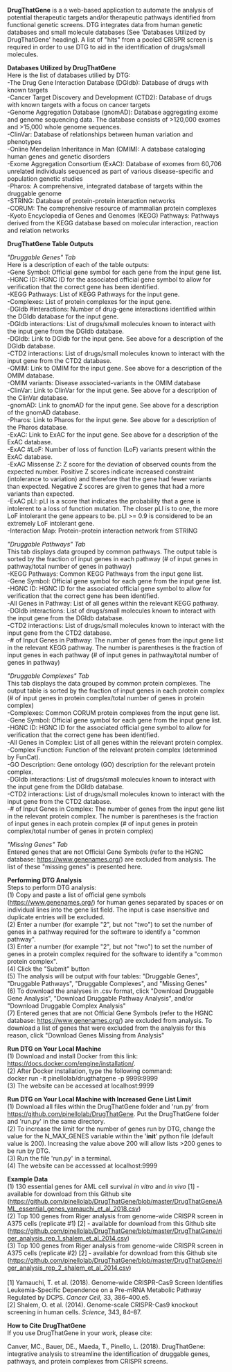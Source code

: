 <b>DrugThatGene</b> is a a web-based application to automate the analysis of potential therapeutic targets and/or therapeutic pathways identified from functional genetic screens. DTG integrates data from human genetic databases and small molecule databases (See 'Databases Utilized by DrugThatGene' heading). A list of "hits" from a pooled CRISPR screen is required in order to use DTG to aid in the identification of drugs/small molecules.

<b>Databases Utilized by DrugThatGene</b>
<br>Here is the list of databases utilied by DTG:
<br>-The Drug Gene Interaction Database (DGIdb): Database of drugs with known targets
<br>-Cancer Target Discovery and Development (CTD2): Database of drugs with known targets with a focus on cancer targets
<br>-Genome Aggregation Database (gnomAD): Database aggregating exome and genome sequencing data. The database consists of >120,000 exomes and >15,000 whole genome sequences.
<br>-ClinVar: Database of relationships between human variation and phenotypes
<br>-Online Mendelian Inheritance in Man (OMIM): A database cataloging human genes and genetic disorders
<br>-Exome Aggregation Consortium (ExAC): Database of exomes from 60,706 unrelated individuals sequenced as part of various disease-specific and population genetic studies
<br>-Pharos: A comprehensive, integrated database of targets within the druggable genome
<br>-STRING: Database of protein-protein interaction networks
<br>-CORUM: The comprehensive resource of mammalian protein complexes
<br>-Kyoto Encyclopedia of Genes and Genomes (KEGG) Pathways: Pathways derived from the KEGG database based on molecular interaction, reaction and relation networks

<b>DrugThatGene Table Outputs</b>

<i>"Druggable Genes" Tab</i>
<br>Here is a description of each of the table outputs:
<br>-Gene Symbol: Official gene symbol for each gene from the input gene list.
<br>-HGNC ID: HGNC ID for the associated official gene symbol to allow for verification that the correct gene has been identified.
<br>-KEGG Pathways: List of KEGG Pathways for the input gene.
<br>-Complexes: List of protein complexes for the input gene.
<br>-DGIdb #interactions: Number of drug-gene interactions identified within the DGIdb database for the input gene.
<br>-DGIdb interactions: List of drugs/small molecules known to interact with the input gene from the DGIdb database.
<br>-DGIdb: Link to DGIdb for the input gene. See above for a description of the DGIdb database.
<br>-CTD2 interactions: List of drugs/small molecules known to interact with the input gene from the CTD2 database.
<br>-OMIM: Link to OMIM for the input gene. See above for a description of the OMIM database.
<br>-OMIM variants: Disease associated-variants in the OMIM database
<br>-ClinVar: Link to ClinVar for the input gene. See above for a description of the ClinVar database.
<br>-gnomAD: Link to gnomAD for the input gene. See above for a description of the gnomAD database.
<br>-Pharos: Link to Pharos for the input gene. See above for a description of the Pharos database.
<br>-ExAC: Link to ExAC for the input gene. See above for a description of the ExAC database.
<br>-ExAC #LoF: Number of loss of function (LoF) variants present within the ExAC database.
<br>-ExAC Missense Z: Z score for the deviation of observed counts from the expected number. Positive Z scores indicate increased constraint (intolerance to variation) and therefore that the gene had fewer variants than expected. Negative Z scores are given to genes that had a more variants than expected.
<br>-ExAC pLI: pLI is a score that indicates the probability that a gene is intolerent to a loss of function mutation. The closer pLI is to one, the more LoF intolerant the gene appears to be. pLI >= 0.9 is considered to be an extremely LoF intolerant gene.
<br>-Interaction Map: Protein-protein interaction network from STRING

<i>"Druggable Pathways" Tab</i>
<br>This tab displays data grouped by common pathways. The output table is sorted by the fraction of input genes in each pathway (# of input genes in pathway/total number of genes in pathway)
<br>-KEGG Pathways: Common KEGG Pathways from the input gene list.
<br>-Gene Symbol: Official gene symbol for each gene from the input gene list.
<br>-HGNC ID: HGNC ID for the associated official gene symbol to allow for verification that the correct gene has been identified.
<br>-All Genes in Pathway: List of all genes within the relevant KEGG pathway.
<br>-DGIdb interactions: List of drugs/small molecules known to interact with the input gene from the DGIdb database.
<br>-CTD2 interactions: List of drugs/small molecules known to interact with the input gene from the CTD2 database.
<br>-# of Input Genes in Pathway: The number of genes from the input gene list in the relevant KEGG pathway. The number is parentheses is the fraction of input genes in each pathway (# of input genes in pathway/total number of genes in pathway)

<i>"Druggable Complexes" Tab</i>
<br>This tab displays the data grouped by common protein complexes. The output table is sorted by the fraction of input genes in each protein complex (# of input genes in protein complex/total number of genes in protein complex)
<br>-Complexes: Common CORUM protein complexes from the input gene list.
<br>-Gene Symbol: Official gene symbol for each gene from the input gene list.
<br>-HGNC ID: HGNC ID for the associated official gene symbol to allow for verification that the correct gene has been identified.
<br>-All Genes in Complex: List of all genes within the relevant protein complex.
<br>-Complex Function: Function of the relevant protein complex (determined by FunCat).
<br>-GO Description: Gene ontology (GO) description for the relevant protein complex.
<br>-DGIdb interactions: List of drugs/small molecules known to interact with the input gene from the DGIdb database.
<br>-CTD2 interactions: List of drugs/small molecules known to interact with the input gene from the CTD2 database.
<br>-# of Input Genes in Complex: The number of genes from the input gene list in the relevant protein complex. The number is parentheses is the fraction of input genes in each protein complex (# of input genes in protein complex/total number of genes in protein complex)

<i>"Missing Genes" Tab</i>
<br>Entered genes that are not Official Gene Symbols (refer to the HGNC database: https://www.genenames.org/) are excluded from analysis. The list of these "missing genes" is presented here.

<b>Performing DTG Analysis</b>
<br>Steps to perform DTG analysis:
<br>(1) Copy and paste a list of official gene symbols (https://www.genenames.org/) for human genes separated by spaces or on individual lines into the gene list field. The input is case insensitive and duplicate entries will be excluded.
<br>(2) Enter a number (for example "2", but not "two") to set the number of genes in a pathway required for the software to identify a "common pathway".
<br>(3) Enter a number (for example "2", but not "two") to set the number of genes in a protein complex required for the software to identify a "common protein complex".
<br>(4) Click the "Submit" button
<br>(5) The analysis will be output with four tables: "Druggable Genes", "Druggable Pathways", "Druggable Complexes", and "Missing Genes"
<br>(6) To download the analyses in .csv format, click "Download Druggable Gene Analysis", "Download Druggable Pathway Analysis", and/or "Download Druggable Complex Analysis"
<br>(7) Entered genes that are not Official Gene Symbols (refer to the HGNC database: https://www.genenames.org/) are excluded from analysis. To download a list of genes that were excluded from the analysis for this reason, click "Download Genes Missing from Analysis"

<b>Run DTG on Your Local Machine</b>
<br>(1) Download and install Docker from this link: https://docs.docker.com/engine/installation/.
<br>(2) After Docker installation, type the following command:
<br>docker run -it pinellolab/drugthatgene -p 9999:9999
<br>(3) The website can be accessed at localhost:9999
<br>

<b>Run DTG on Your Local Machine with Increased Gene List Limit</b>
<br>(1) Download all files within the DrugThatGene folder and 'run.py' from https://github.com/pinellolab/DrugThatGene. Put the DrugThatGene folder and 'run.py' in the same directory.
<br>(2) To increase the limit for the number of genes run by DTG, change the value for the N_MAX_GENES variable within the '__init__' python file (default value is 200). Increasing the value above 200 will allow lists >200 genes to be run by DTG. 
<br>(3) Run the file 'run.py' in a terminal. 
<br>(4) The website can be accesssed at localhost:9999

<b>Example Data</b>
<br>(1) 130 essential genes for AML cell survival <i>in vitro</i> and <i>in vivo</i> [1] - available for download from this Github site (https://github.com/pinellolab/DrugThatGene/blob/master/DrugThatGene/AML_essential_genes_yamauchi_et_al_2018.csv)
<br>(2) Top 100 genes from Riger analysis from genome-wide CRISPR screen in A375 cells (replicate #1) [2] - available for download from this Github site (https://github.com/pinellolab/DrugThatGene/blob/master/DrugThatGene/riger_analysis_rep_1_shalem_et_al_2014.csv)</li>
<br>(3) Top 100 genes from Riger analysis from genome-wide CRISPR screen in A375 cells (replicate #2) [2] - available for download from this Github site (https://github.com/pinellolab/DrugThatGene/blob/master/DrugThatGene/riger_analysis_rep_2_shalem_et_al_2014.csv)
<br><br>[1] Yamauchi, T. et al. (2018). Genome-wide CRISPR-Cas9 Screen Identifies Leukemia-Specific Dependence on a Pre-mRNA Metabolic Pathway Regulated by DCPS. <i>Cancer Cell</i>, 33, 386–400.e5.
<br>[2] Shalem, O. et al. (2014). Genome-scale CRISPR-Cas9 knockout screening in human cells. <i>Science</i>, 343, 84–87.
<br>

<b>How to Cite DrugThatGene</b>
<br>If you use DrugThatGene in your work, please cite:

Canver, MC., Bauer, DE., Maeda, T., Pinello, L. (2018). DrugThatGene: integrative analysis to streamline the identification of druggable genes, pathways, and protein complexes from CRISPR screens.
